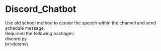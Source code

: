 # Discord_Chatbot
Use old school method to censor the speech within the channel and send schedule message. 
<br>Requiried the following packages: </br>
discord.py\
br>dotenv\
